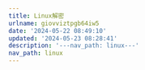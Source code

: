 ```yaml
---
title: Linux解密
urlname: giovviztpgb64iw5
date: '2024-05-22 08:49:10'
updated: '2024-05-23 08:28:41'
description: '---nav_path: linux---'
nav_path: linux
---
```


